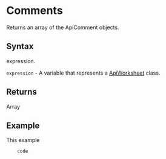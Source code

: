 # Comments

Returns an array of the ApiComment objects.

## Syntax

expression.

`expression` - A variable that represents a [ApiWorksheet](../ApiWorksheet.md) class.

## Returns

Array

## Example

This example

```javascript
	code
```